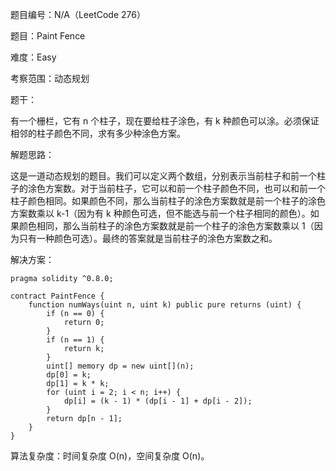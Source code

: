 题目编号：N/A（LeetCode 276）

题目：Paint Fence

难度：Easy

考察范围：动态规划

题干：

有一个栅栏，它有 n 个柱子，现在要给柱子涂色，有 k 种颜色可以涂。必须保证相邻的柱子颜色不同，求有多少种涂色方案。

解题思路：

这是一道动态规划的题目。我们可以定义两个数组，分别表示当前柱子和前一个柱子的涂色方案数。对于当前柱子，它可以和前一个柱子颜色不同，也可以和前一个柱子颜色相同。如果颜色不同，那么当前柱子的涂色方案数就是前一个柱子的涂色方案数乘以 k-1（因为有 k 种颜色可选，但不能选与前一个柱子相同的颜色）。如果颜色相同，那么当前柱子的涂色方案数就是前一个柱子的涂色方案数乘以 1（因为只有一种颜色可选）。最终的答案就是当前柱子的涂色方案数之和。

解决方案：

```solidity
pragma solidity ^0.8.0;

contract PaintFence {
    function numWays(uint n, uint k) public pure returns (uint) {
        if (n == 0) {
            return 0;
        }
        if (n == 1) {
            return k;
        }
        uint[] memory dp = new uint[](n);
        dp[0] = k;
        dp[1] = k * k;
        for (uint i = 2; i < n; i++) {
            dp[i] = (k - 1) * (dp[i - 1] + dp[i - 2]);
        }
        return dp[n - 1];
    }
}
```

算法复杂度：时间复杂度 O(n)，空间复杂度 O(n)。